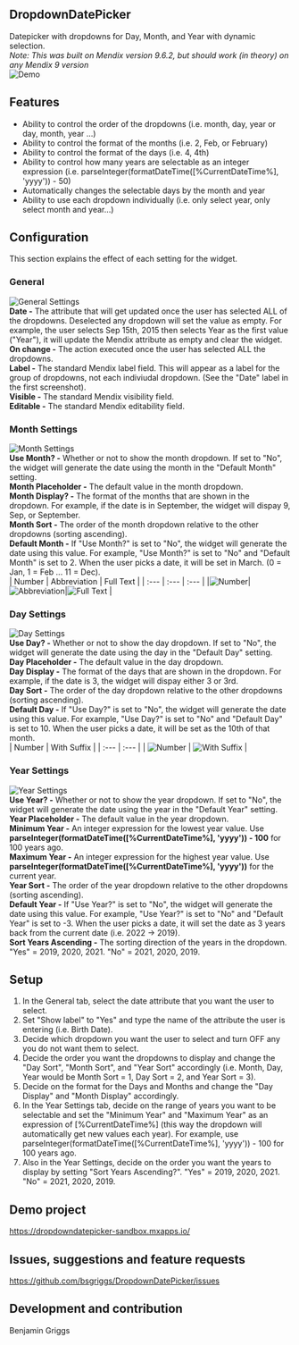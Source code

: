 ## DropdownDatePicker
Datepicker with dropdowns for Day, Month, and Year with dynamic selection.  
*Note: This was built on Mendix version 9.6.2, but should work (in theory) on any Mendix 9 version*  
![Demo](https://github.com/bsgriggs/dropdowndatepicker/blob/media/main.png) 

## Features
- Ability to control the order of the dropdowns (i.e. month, day, year or day, month, year ...)
- Ability to control the format of the months (i.e. 2, Feb, or February)
- Ability to control the format of the days (i.e. 4, 4th)
- Ability to control how many years are selectable as an integer expression (i.e. parseInteger(formatDateTime([%CurrentDateTime%], 'yyyy')) - 50)
- Automatically changes the selectable days by the month and year
- Ability to use each dropdown individually (i.e. only select year, only select month and year...)

## Configuration
This section explains the effect of each setting for the widget.
  
### General
![General Settings](https://github.com/bsgriggs/dropdowndatepicker/blob/media/general_settings.png)  
**Date -** The attribute that will get updated once the user has selected ALL of the dropdowns. Deselected any dropdown will set the value as empty. For example, the user selects Sep 15th, 2015 then selects Year as the first value ("Year"), it will update the Mendix attribute as empty and clear the widget.  
**On change -** The action executed once the user has selected ALL the dropdowns.  
**Label -** The standard Mendix label field. This will appear as a label for the group of dropdowns, not each indiviudal dropdown. (See the "Date" label in the first screenshot).  
**Visible -** The standard Mendix visibility field.  
**Editable -** The standard Mendix editability field.  
  
### Month Settings
![Month Settings](https://github.com/bsgriggs/dropdowndatepicker/blob/media/month_settings.png)  
**Use Month? -** Whether or not to show the month dropdown. If set to "No", the widget will generate the date using the month in the "Default Month" setting.  
**Month Placeholder -** The default value in the month dropdown.  
**Month Display? -** The format of the months that are shown in the dropdown. For example, if the date is in September, the widget will dispay 9, Sep, or September.  
**Month Sort -** The order of the month dropdown relative to the other dropdowns (sorting ascending).  
**Default Month -** If "Use Month?" is set to "No", the widget will generate the date using this value. For example, "Use Month?" is set to "No" and "Default Month" is set to 2. When the user picks a date, it will be set in March. (0 = Jan, 1 = Feb ... 11 = Dec).  
| Number | Abbreviation | Full Text |
| :---   | :---         | :---      |
|![Number](https://github.com/bsgriggs/dropdowndatepicker/blob/media/month_number.png)|![Abbreviation](https://github.com/bsgriggs/dropdowndatepicker/blob/media/month_abbr.png)|![Full Text](https://github.com/bsgriggs/dropdowndatepicker/blob/media/month_full.png)  |  
  
### Day Settings
![Day Settings](https://github.com/bsgriggs/dropdowndatepicker/blob/media/day_settings.png)  
**Use Day? -** Whether or not to show the day dropdown. If set to "No", the widget will generate the date using the day in the "Default Day" setting.  
**Day Placeholder -** The default value in the day dropdown.  
**Day Display -** The format of the days that are shown in the dropdown. For example, if the date is 3, the widget will dispay either 3 or 3rd.  
**Day Sort -** The order of the day dropdown relative to the other dropdowns (sorting ascending).  
**Default Day -** If "Use Day?" is set to "No", the widget will generate the date using this value. For example, "Use Day?" is set to "No" and "Default Day" is set to 10. When the user picks a date, it will be set as the 10th of that month.  
| Number | With Suffix |
| :---   | :---        |
| ![Number](https://github.com/bsgriggs/dropdowndatepicker/blob/media/day_num.png) | ![With Suffix](https://github.com/bsgriggs/dropdowndatepicker/blob/media/day_suffix.png) |  
  
### Year Settings
![Year Settings](https://github.com/bsgriggs/dropdowndatepicker/blob/media/year_settings.png)  
**Use Year? -** Whether or not to show the year dropdown. If set to "No", the widget will generate the date using the year in the "Default Year" setting.  
**Year Placeholder -** The default value in the year dropdown.  
**Minimum Year -** An integer expression for the lowest year value. Use **parseInteger(formatDateTime([%CurrentDateTime%], 'yyyy')) - 100** for 100 years ago.  
**Maximum Year -** An integer expression for the highest year value. Use **parseInteger(formatDateTime([%CurrentDateTime%], 'yyyy'))** for the current year.  
**Year Sort -** The order of the year dropdown relative to the other dropdowns (sorting ascending).  
**Default Year -** If "Use Year?" is set to "No", the widget will generate the date using this value. For example, "Use Year?" is set to "No" and "Default Year" is set to -3. When the user picks a date, it will set the date as 3 years back from the current date (i.e. 2022 -> 2019).  
**Sort Years Ascending -** The sorting direction of the years in the dropdown. "Yes" = 2019, 2020, 2021. "No" = 2021, 2020, 2019.  
  
## Setup  
1. In the General tab, select the date attribute that you want the user to select.  
2. Set "Show label" to "Yes" and type the name of the attribute the user is entering (i.e. Birth Date).  
3. Decide which dropdown you want the user to select and turn OFF any you do not want them to select.  
4. Decide the order you want the dropdowns to display and change the "Day Sort", "Month Sort", and "Year Sort" accordingly (i.e. Month, Day, Year would be Month Sort = 1, Day Sort = 2, and Year Sort = 3).  
5. Decide on the format for the Days and Months and change the "Day Display" and "Month Display" accordingly.  
6. In the Year Settings tab, decide on the range of years you want to be selectable and set the "Minimum Year" and "Maximum Year" as an expression of [%CurrentDateTime%] (this way the dropdown will automatically get new values each year). For example, use parseInteger(formatDateTime([%CurrentDateTime%], 'yyyy')) - 100 for 100 years ago.  
7. Also in the Year Settings, decide on the order you want the years to display by setting "Sort Years Ascending?". "Yes" = 2019, 2020, 2021. "No" = 2021, 2020, 2019.

## Demo project
https://dropdowndatepicker-sandbox.mxapps.io/

## Issues, suggestions and feature requests
https://github.com/bsgriggs/DropdownDatePicker/issues

## Development and contribution
Benjamin Griggs
